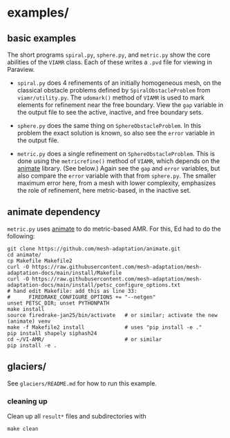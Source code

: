 # examples/

## basic examples

The short programs `spiral.py`, `sphere.py`, and `metric.py` show the core abilities of the `VIAMR` class.  Each of these writes a `.pvd` file for viewing in Paraview.

  * `spiral.py` does 4 refinements of an initially homogeneous mesh, on the classical obstacle problems defined by `SpiralObstacleProblem` from `viamr/utility.py`.  The `udomark()` method of `VIAMR` is used to mark elements for refinement near the free boundary.  View the `gap` variable in the output file to see the active, inactive, and free boundary sets.

  * `sphere.py` does the same thing on `SphereObstacleProblem`.  In this problem the exact solution is known, so also see the `error` variable in the output file.

  * `metric.py` does a single refinement on `SphereObstacleProblem`.  This is done using the `metricrefine()` method of `VIAMR`, which depends on the [animate](https://github.com/mesh-adaptation/animate) library.  (See below.)  Again see the `gap` and `error` variables, but also compare the `error` variable with that from `sphere.py`.  The smaller maximum error here, from a mesh with lower complexity, emphasizes the role of refinement, here metric-based, in the inactive set.

## animate dependency

`metric.py` uses [animate](https://github.com/mesh-adaptation/animate) to do metric-based AMR.  For this, Ed had to do the following:

    git clone https://github.com/mesh-adaptation/animate.git
    cd animate/
    cp Makefile Makefile2
    curl -O https://raw.githubusercontent.com/mesh-adaptation/mesh-adaptation-docs/main/install/Makefile
    curl -O https://raw.githubusercontent.com/mesh-adaptation/mesh-adaptation-docs/main/install/petsc_configure_options.txt
    # hand edit Makefile: add this as line 33:
    #      FIREDRAKE_CONFIGURE_OPTIONS += "--netgen"
    unset PETSC_DIR; unset PYTHONPATH
    make install
    source firedrake-jan25/bin/activate   # or similar; activate the new (animate) venv
    make -f Makefile2 install             # uses "pip install -e ."
    pip install shapely siphash24
    cd ~/VI-AMR/                          # or similar
    pip install -e .

## glaciers/

See `glaciers/README.md` for how to run this example.

### cleaning up

Clean up all `result*` files and subdirectories with

```
make clean
```